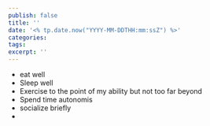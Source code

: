 ```yaml
---
publish: false
title: ''
date: '<% tp.date.now("YYYY-MM-DDTHH:mm:ssZ") %>'
categories:
tags:
excerpt: ''
---
```

- eat well
- Sleep well
- Exercise to the point of my ability but not too far beyond
- Spend time autonomis
- socialize briefly
- 
